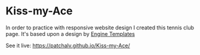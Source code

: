# Kiss-my-Ace
In order to practice with responsive website design I created this tennis club page. It's based upon a design by <a href="https://enginetemplates.com/">Engine Templates</a>

See it live: https://patchalv.github.io/Kiss-my-Ace/
